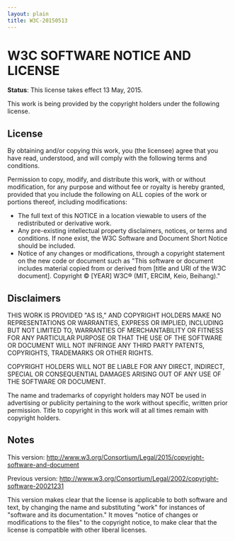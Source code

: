 ```yaml
---
layout: plain
title: W3C-20150513
---
```

# W3C SOFTWARE NOTICE AND LICENSE

**Status**: This license takes effect 13 May, 2015.

This work is being provided by the copyright holders under the following license.

## License

By obtaining and/or copying this work, you (the licensee) agree that you have read, understood, and will comply with the following terms and conditions.

Permission to copy, modify, and distribute this work, with or without modification, for any purpose and without fee or royalty is hereby granted, provided that you include the following on ALL copies of the work or portions thereof, including modifications:

* The full text of this NOTICE in a location viewable to users of the redistributed or derivative work.
* Any pre-existing intellectual property disclaimers, notices, or terms and conditions. If none exist, the W3C Software and Document Short Notice should be included.
* Notice of any changes or modifications, through a copyright statement on the new code or document such as "This software or document includes material copied from or derived from [title and URI of the W3C document]. Copyright © [YEAR] W3C® (MIT, ERCIM, Keio, Beihang)."

## Disclaimers

THIS WORK IS PROVIDED "AS IS," AND COPYRIGHT HOLDERS MAKE NO REPRESENTATIONS OR WARRANTIES, EXPRESS OR IMPLIED, INCLUDING BUT NOT LIMITED TO, WARRANTIES OF MERCHANTABILITY OR FITNESS FOR ANY PARTICULAR PURPOSE OR THAT THE USE OF THE SOFTWARE OR DOCUMENT WILL NOT INFRINGE ANY THIRD PARTY PATENTS, COPYRIGHTS, TRADEMARKS OR OTHER RIGHTS.

COPYRIGHT HOLDERS WILL NOT BE LIABLE FOR ANY DIRECT, INDIRECT, SPECIAL OR CONSEQUENTIAL DAMAGES ARISING OUT OF ANY USE OF THE SOFTWARE OR DOCUMENT.

The name and trademarks of copyright holders may NOT be used in advertising or publicity pertaining to the work without specific, written prior permission. Title to copyright in this work will at all times remain with copyright holders.

## Notes

This version: <http://www.w3.org/Consortium/Legal/2015/copyright-software-and-document>

Previous version: <http://www.w3.org/Consortium/Legal/2002/copyright-software-20021231>

This version makes clear that the license is applicable to both software and text, by changing the name and substituting "work" for instances of "software and its documentation." It moves "notice of changes or modifications to the files" to the copyright notice, to make clear that the license is compatible with other liberal licenses.

